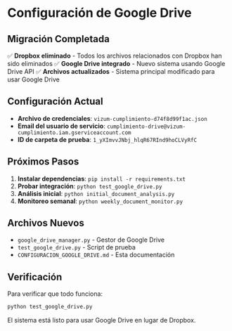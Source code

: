 # Configuración de Google Drive

## Migración Completada

✅ **Dropbox eliminado** - Todos los archivos relacionados con Dropbox han sido eliminados
✅ **Google Drive integrado** - Nuevo sistema usando Google Drive API
✅ **Archivos actualizados** - Sistema principal modificado para usar Google Drive

## Configuración Actual

- **Archivo de credenciales**: `vizum-cumplimiento-d74f8d99f1ac.json`
- **Email del usuario de servicio**: `cumplimiento-drive@vizum-cumplimiento.iam.gserviceaccount.com`
- **ID de carpeta de prueba**: `1_yXImvvJNbj_hlqR67RInd9hoCLVyRfC`

## Próximos Pasos

1. **Instalar dependencias**: `pip install -r requirements.txt`
2. **Probar integración**: `python test_google_drive.py`
3. **Análisis inicial**: `python initial_document_analysis.py`
4. **Monitoreo semanal**: `python weekly_document_monitor.py`

## Archivos Nuevos

- `google_drive_manager.py` - Gestor de Google Drive
- `test_google_drive.py` - Script de prueba
- `CONFIGURACION_GOOGLE_DRIVE.md` - Esta documentación

## Verificación

Para verificar que todo funciona:
```bash
python test_google_drive.py
```

El sistema está listo para usar Google Drive en lugar de Dropbox. 